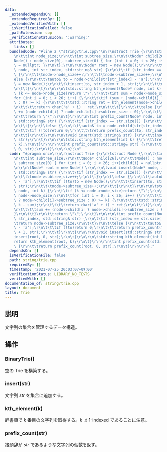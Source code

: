 ```yaml
---
data:
  _extendedDependsOn: []
  _extendedRequiredBy: []
  _extendedVerifiedWith: []
  _isVerificationFailed: false
  _pathExtension: cpp
  _verificationStatusIcon: ':warning:'
  attributes:
    links: []
  bundledCode: "#line 2 \"string/trie.cpp\"\n\r\nstruct Trie {\r\n\tstruct Node {\r\
    \n\t\tint node_size;\r\n\t\tint subtree_size;\r\n\t\tNode* child[26];\r\n\t\t\
    Node() : node_size(0), subtree_size(0) { for (int i = 0; i < 26; i++)child[i]\
    \ = nullptr; }\r\n\t};\r\n\r\n\tNode* root = new Node();\r\n\r\n\tvoid insert(Node*\
    \ node, int str_index, std::string& str) {\r\n\t\tif (str_index == str.size())\
    \ {\r\n\t\t\tnode->node_size++;\r\n\t\t\tnode->subtree_size++;\r\n\t\t}\r\n\t\t\
    else {\r\n\t\t\tauto& to = node->child[str[str_index] - 'a'];\r\n\t\t\tif (!to)to\
    \ = new Node();\r\n\t\t\tinsert(to, str_index + 1, str);\r\n\t\t\tnode->subtree_size++;\r\
    \n\t\t}\r\n\t}\r\n\r\n\tstd::string kth_element(Node* node, int k) {\r\n\t\tif\
    \ (k <= node->node_size)return \"\";\r\n\t\tint sum = node->node_size;\r\n\t\t\
    for (int i = 0; i < 26; i++) {\r\n\t\t\tif (sum + (node->child[i] ? node->child[i]->subtree_size\
    \ : 0) >= k) {\r\n\t\t\t\tstd::string ret = kth_element(node->child[i], k - sum);\r\
    \n\t\t\t\treturn char('a' + i) + ret;\r\n\t\t\t}\r\n\t\t\telse {\r\n\t\t\t\tsum\
    \ += (node->child[i] ? node->child[i]->subtree_size : 0);\r\n\t\t\t}\r\n\t\t}\r\
    \n\t\treturn \"\";\r\n\t}\r\n\r\n\tint prefix_count(Node* node, int str_index,\
    \ std::string& str) {\r\n\t\tif (str_index == str.size()) {\r\n\t\t\treturn node->subtree_size;\r\
    \n\t\t}\r\n\t\telse {\r\n\t\t\tauto& to = node->child[str[str_index] - 'a'];\r\
    \n\t\t\tif (!to)return 0;\r\n\t\t\treturn prefix_count(to, str_index + 1, str);\r\
    \n\t\t}\r\n\t}\r\n\r\n\tvoid insert(std::string& str) {\r\n\t\tinsert(root, 0,\
    \ str);\r\n\t}\r\n\r\n\tstd::string kth_element(int k) {\r\n\t\treturn kth_element(root,\
    \ k);\r\n\t}\r\n\r\n\tint prefix_count(std::string& str) {\r\n\t\treturn prefix_count(root,\
    \ 0, str);\r\n\t}\r\n\r\n};\n"
  code: "#pragma once\r\n\r\nstruct Trie {\r\n\tstruct Node {\r\n\t\tint node_size;\r\
    \n\t\tint subtree_size;\r\n\t\tNode* child[26];\r\n\t\tNode() : node_size(0),\
    \ subtree_size(0) { for (int i = 0; i < 26; i++)child[i] = nullptr; }\r\n\t};\r\
    \n\r\n\tNode* root = new Node();\r\n\r\n\tvoid insert(Node* node, int str_index,\
    \ std::string& str) {\r\n\t\tif (str_index == str.size()) {\r\n\t\t\tnode->node_size++;\r\
    \n\t\t\tnode->subtree_size++;\r\n\t\t}\r\n\t\telse {\r\n\t\t\tauto& to = node->child[str[str_index]\
    \ - 'a'];\r\n\t\t\tif (!to)to = new Node();\r\n\t\t\tinsert(to, str_index + 1,\
    \ str);\r\n\t\t\tnode->subtree_size++;\r\n\t\t}\r\n\t}\r\n\r\n\tstd::string kth_element(Node*\
    \ node, int k) {\r\n\t\tif (k <= node->node_size)return \"\";\r\n\t\tint sum =\
    \ node->node_size;\r\n\t\tfor (int i = 0; i < 26; i++) {\r\n\t\t\tif (sum + (node->child[i]\
    \ ? node->child[i]->subtree_size : 0) >= k) {\r\n\t\t\t\tstd::string ret = kth_element(node->child[i],\
    \ k - sum);\r\n\t\t\t\treturn char('a' + i) + ret;\r\n\t\t\t}\r\n\t\t\telse {\r\
    \n\t\t\t\tsum += (node->child[i] ? node->child[i]->subtree_size : 0);\r\n\t\t\t\
    }\r\n\t\t}\r\n\t\treturn \"\";\r\n\t}\r\n\r\n\tint prefix_count(Node* node, int\
    \ str_index, std::string& str) {\r\n\t\tif (str_index == str.size()) {\r\n\t\t\
    \treturn node->subtree_size;\r\n\t\t}\r\n\t\telse {\r\n\t\t\tauto& to = node->child[str[str_index]\
    \ - 'a'];\r\n\t\t\tif (!to)return 0;\r\n\t\t\treturn prefix_count(to, str_index\
    \ + 1, str);\r\n\t\t}\r\n\t}\r\n\r\n\tvoid insert(std::string& str) {\r\n\t\t\
    insert(root, 0, str);\r\n\t}\r\n\r\n\tstd::string kth_element(int k) {\r\n\t\t\
    return kth_element(root, k);\r\n\t}\r\n\r\n\tint prefix_count(std::string& str)\
    \ {\r\n\t\treturn prefix_count(root, 0, str);\r\n\t}\r\n\r\n};"
  dependsOn: []
  isVerificationFile: false
  path: string/trie.cpp
  requiredBy: []
  timestamp: '2021-07-25 20:03:07+09:00'
  verificationStatus: LIBRARY_NO_TESTS
  verifiedWith: []
documentation_of: string/trie.cpp
layout: document
title: Trie
---
```


## 説明
文字列の集合を管理するデータ構造。

## 操作
### BinaryTrie()
空の Trie を構築する。
### insert(str)
文字列 $str$ を集合に追加する。
### kth_element(k)
辞書順で $k$ 番目の文字列を取得する。$k$ は 1-indexed であることに注意。
### prefix_count(str)
接頭辞が $str$ であるような文字列の個数を返す。